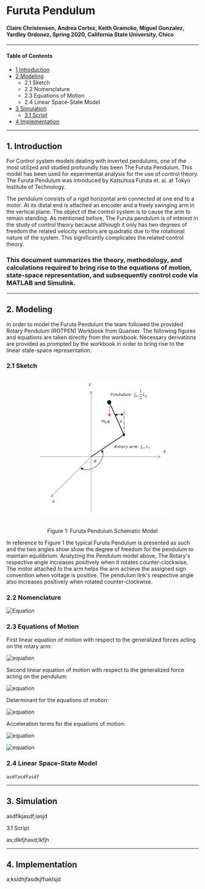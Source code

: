 # Furuta Pendulum
#### Claire Christensen, Andrea Cortez, Keith Gramcko, Miguel Gonzalez, Yardley Ordonez, Spring 2020, California State University, Chico
-----------------------------------------------------------------------------------------
#### Table of Contents
- [1 Introduction](#1-Introduction)
- [2 Modeling](#2-Modeling)
  - 2.1 Sketch
  - 2.2 Nomenclature
  - 2.3 Equations of Motion
  - 2.4 Linear Space-State Model
- [3 Simulation](#3-Simulation)
  - [3.1 Script](#3.1-Script)
- [4 Implementation](#4-Implementation)
  
-----------------------------------------------------------------------------------------
## 1. Introduction
For Control system models dealing with inverted pendulums, one of the most utilized and studied profoundly has been The Furuta Pendulum. This model has been used for experimental analysis for the use of control theory. The Furuta Pendulum was introduced by Katsuhisa Furuta et. al. at Tokyo Institute of Technology. 

The pendulum consists of a rigid horizontal arm connected at one end to a motor. At its distal end is attached an encoder and a freely swinging arm in the vertical plane. The object of the control system is to cause the arm to remain standing. As mentioned before, The Furuta pendulum is of interest in the study of control theory because although it only has two degrees of freedom the related velocity vectors are quadratic due to the rotational nature of the system. This significantly complicates the related control theory.

### This document summarizes the theory, methodology, and calculations required to bring rise to the equations of motion, state-space representation, and subsequently control code via MATLAB and Simulink.
-----------------------------------------------------------------------------------------
## 2. Modeling
In order to model the Furuta Pendulum the team followed the provided Rotary Pendulum (ROTPEN) Workbook from Quanser. The following figures and equations are taken directly from the workbook. Necessary derivations are provided as prompted by the workbook in order to bring rise to the linear state-space representation.

 ### 2.1 Sketch
  <p align = "center">
   <img src = "doc/Pendulum.png" height = "360px" style="margin:10px 10px">
  </p>
  
  <p align="center">Figure 1: Furuta Pendulum Schematic Model</p>

In reference to Figure 1 the typical Furuta Pendulum is presented as such and the two angles show show the degree of freedom for the pendulum to maintain equilibrium. Analyzing the Pendulum model above, The Rotary's respective angle increases positively when it rotates counter-clockwise. The motor attached to the arm helps the arm achieve the assigned sign convention when voltage is positive. The pendulum link's respective angle also increases positively when rotated counter-clockwise. 

 ### 2.2 Nomenclature
  
  ![Equation](http://www.sciweavers.org/upload/Tex2Img_1588889804/eqn.png)

 ### 2.3 Equations of Motion
    
   First linear equation of motion with respect to the generalized forces acting on the   rotary arm:
    
  ![equation](http://www.sciweavers.org/upload/Tex2Img_1588889911/eqn.png)
        
   Second linear equation of motion with respect to the  generalized force acting on the pendulum:
    
   ![equation](http://www.sciweavers.org/upload/Tex2Img_1588889984/eqn.png)   
    
   Determinant for the equations of motion:
    
  ![equation](http://www.sciweavers.org/upload/Tex2Img_1588890088/eqn.png)
    
   Acceleration terms for the equations of motion:
    
  ![equation](http://www.sciweavers.org/upload/Tex2Img_1588890170/eqn.png)  
    
  ![equation](http://www.sciweavers.org/upload/Tex2Img_1588890250/eqn.png)  
    
 ### 2.4 Linear Space-State Model
    asdfasdfasdf
  
-----------------------------------------------------------------------------------------
## 3. Simulation

  asdflkjasdf;iasjd

3.1 Script

  as;dlkfjhasd;lkfjh

-----------------------------------------------------------------------------------------
## 4. Implementation

  a;ksldhjfasdkjfhaklsjd

